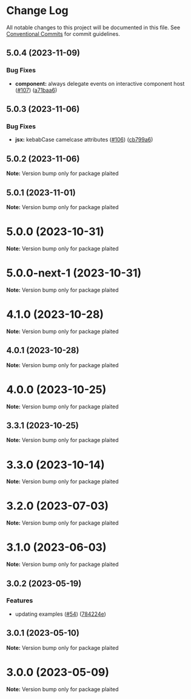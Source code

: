 # Change Log

All notable changes to this project will be documented in this file.
See [Conventional Commits](https://conventionalcommits.org) for commit guidelines.

## 5.0.4 (2023-11-09)


### Bug Fixes

* **component:** always delegate events on interactive component host ([#107](https://github.com/plaited/plaited/issues/107)) ([a71baa6](https://github.com/plaited/plaited/commit/a71baa6c5628cd182fe836321c30afec7879e738))





## 5.0.3 (2023-11-06)


### Bug Fixes

* **jsx:** kebabCase camelcase attributes ([#106](https://github.com/plaited/plaited/issues/106)) ([cb799a6](https://github.com/plaited/plaited/commit/cb799a61a7ca0068628ae56eda345671651f7cfb))





## 5.0.2 (2023-11-06)

**Note:** Version bump only for package plaited





## 5.0.1 (2023-11-01)

**Note:** Version bump only for package plaited





# 5.0.0 (2023-10-31)

**Note:** Version bump only for package plaited





# 5.0.0-next-1 (2023-10-31)

**Note:** Version bump only for package plaited





# 4.1.0 (2023-10-28)

**Note:** Version bump only for package plaited

## 4.0.1 (2023-10-28)

**Note:** Version bump only for package plaited

# 4.0.0 (2023-10-25)

**Note:** Version bump only for package plaited

## 3.3.1 (2023-10-25)

**Note:** Version bump only for package plaited

# 3.3.0 (2023-10-14)

**Note:** Version bump only for package plaited

# 3.2.0 (2023-07-03)

**Note:** Version bump only for package plaited

# 3.1.0 (2023-06-03)

**Note:** Version bump only for package plaited

## 3.0.2 (2023-05-19)

### Features

- updating examples ([#54](https://github.com/plaited/plaited/issues/54)) ([784224e](https://github.com/plaited/plaited/commit/784224ebb90ec1954f919632de379036c95d8ea0))

## 3.0.1 (2023-05-10)

**Note:** Version bump only for package plaited

# 3.0.0 (2023-05-09)

**Note:** Version bump only for package plaited
